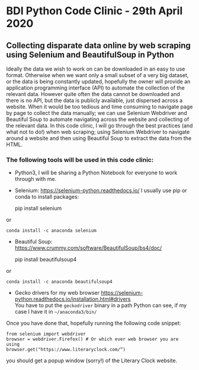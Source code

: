 # BDI Python Code Clinic - 29th April 2020

## Collecting disparate data online by web scraping using Selenium and BeautifulSoup in Python

Ideally the data we wish to work on can be downloaded in an easy to use format. Otherwise when we want only a small subset of a very big dataset, or the data is being constantly updated, hopefully the owner will provide an application programming interface (API) to automate the collection of the relevant data. However quite often the data cannot be downloaded and there is no API, but the data is publicly available, just dispersed across a website. When it would be too tedious and time consuming to navigate page by page to collect the data manually; we can use Selenium Webdriver and Beautiful Soup to automate navigating across the website and collecting of the relevant data. In this code clinic, I will go through the best practices (and what not to do!) when web scraping; using Selenium Webdriver to navigate around a website and then using Beautiful Soup to extract the data from the HTML.

### The following tools will be used in this code clinic:

+ Python3, I will be sharing a Python Notebook for everyone to work through with me.
 
+ Selenium: <https://selenium-python.readthedocs.io/> I usually use pip or conda to install packages:  
  
    pip install selenium
  
or  
  
    conda install -c anaconda selenium
  
+ Beautiful Soup: <https://www.crummy.com/software/BeautifulSoup/bs4/doc/>  
  
    pip install beautifulsoup4
  
or  
  
    conda install -c anaconda beautifulsoup4
  
+ Gecko drivers for my web browser <https://selenium-python.readthedocs.io/installation.html#drivers>  
You have to put the `geckodriver` binary in a path Python can see, if my case I have it in `~/⁨anaconda3⁩/bin⁩/`  
  
  
Once you have done that, hopefully running the following code snippet:  
  ````
from selenium import webdriver
browser = webdriver.Firefox() # Or which ever web browser you are using
browser.get("https://www.literaryclock.com/“)
````  

you should get a popup window (sorry!) of the Literary Clock website.